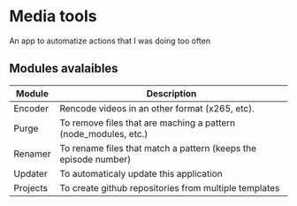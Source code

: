# Media tools

An app to automatize actions that I was doing too often

## Modules avalaibles

| Module    | Description                                                       |
|--------	|-------------	                                                    |
| Encoder   | Rencode videos in an other format (x265, etc).                    |
| Purge     | To remove files that are maching a pattern (node_modules, etc.)   |
| Renamer   | To rename files that match a pattern (keeps the episode number)   |
| Updater   | To automaticaly update this application                           |
| Projects  | To create github repositories from multiple templates             |
